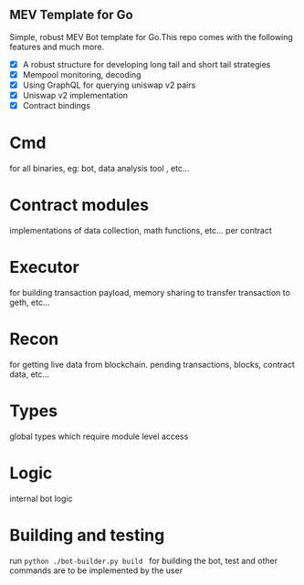## MEV Template for Go
Simple, robust MEV Bot template for Go.This repo comes with the following features and much more.

- [x] A robust structure for developing long tail and short tail strategies
- [x] Mempool monitoring, decoding
- [x] Using GraphQL for querying uniswap v2 pairs
- [x] Uniswap v2 implementation 
- [x] Contract bindings

# Cmd
for all binaries, eg: bot, data analysis tool , etc... 

# Contract modules
implementations of data collection, math functions, etc... per contract

# Executor
for building transaction payload, memory sharing to transfer transaction to geth, etc...

# Recon
for getting live data from blockchain. pending transactions, blocks, contract data, etc...

# Types
global types which require module level access

# Logic
internal bot logic

# Building and testing
run ```python ./bot-builder.py build ``` for building the bot, test and other commands are to be implemented by the user
